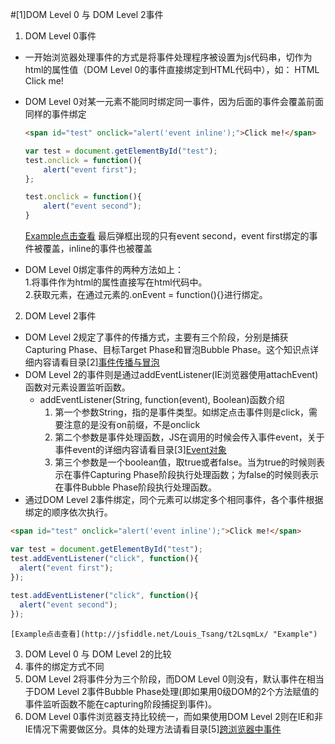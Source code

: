 #[1]DOM Level 0 与 DOM Level 2事件
1. DOM Level 0事件
 * 一开始浏览器处理事件的方式是将事件处理程序被设置为js代码串，切作为html的属性值（DOM Level 0的事件直接绑定到HTML代码中），如：
	HTML
	<span id="test" onclick="alert('event inline');">Click me!</span>
 * DOM Level 0对某一元素不能同时绑定同一事件，因为后面的事件会覆盖前面同样的事件绑定
	```HTML
	<span id="test" onclick="alert('event inline');">Click me!</span>
	```
	
	```JavaScript
	var test = document.getElementById("test");
	test.onclick = function(){
		alert("event first");
	};

	test.onclick = function(){
		alert("event second");
	}
	```
	[Example点击查看](http://jsfiddle.net/Louis_Tsang/8sb5cys2/ "Example")
  最后弹框出现的只有event second，event first绑定的事件被覆盖，inline的事件也被覆盖
 * DOM Level 0绑定事件的两种方法如上：  
  1.将事件作为html的属性直接写在html代码中。  
  2.获取元素，在通过元素的.onEvent = function(){}进行绑定。  

2. DOM Level 2事件
 * DOM Level 2规定了事件的传播方式，主要有三个阶段，分别是捕获Capturing Phase、目标Target Phase和冒泡Bubble Phase。这个知识点详细内容请看目录[2][事件传播与冒泡]()
 * DOM Level 2的事件则是通过addEventListener(IE浏览器使用attachEvent)函数对元素设置监听函数。  
    + addEventListener(String, function(event), Boolean)函数介绍  
      1. 第一个参数String，指的是事件类型。如绑定点击事件则是click，需要注意的是没有on前缀，不是onclick  
      2. 第二个参数是事件处理函数，JS在调用的时候会传入事件event，关于事件event的详细内容请看目录[3][Event对象]()  
      3. 第三个参数是一个boolean值，取true或者false。当为true的时候则表示在事件Capturing Phase阶段执行处理函数；为false的时候则表示在事件Bubble Phase阶段执行处理函数。  
 * 通过DOM Level 2事件绑定，同个元素可以绑定多个相同事件，各个事件根据绑定的顺序依次执行。
  ```HTML
  <span id="test" onclick="alert('event inline');">Click me!</span>
  ```
  ```JavaScript
  var test = document.getElementById("test");
  test.addEventListener("click", function(){
  	alert("event first");
  });
    
  test.addEventListener("click", function(){
  	alert("event second");
  });
  ```
	[Example点击查看](http://jsfiddle.net/Louis_Tsang/t2LsqmLx/ "Example")
3. DOM Level 0 与 DOM Level 2的比较  
  1. 事件的绑定方式不同  
  2. DOM Level 2将事件分为三个阶段，而DOM Level 0则没有，默认事件在相当于DOM Level 2事件Bubble Phase处理(即如果用0级DOM的2个方法赋值的事件监听函数不能在capturing阶段捕捉到事件)。  
  3. DOM Level 0事件浏览器支持比较统一，而如果使用DOM Level 2则在IE和非IE情况下需要做区分。具体的处理方法请看目录[5][跨浏览器中事件]() 
